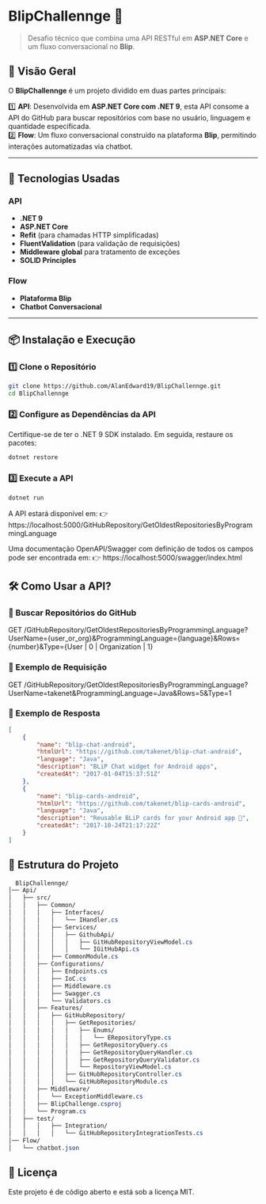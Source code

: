 # **BlipChallennge 🚀**  

> Desafio técnico que combina uma API RESTful em **ASP.NET Core** e um fluxo conversacional no **Blip**.  

## 📌 Visão Geral  
O **BlipChallennge** é um projeto dividido em duas partes principais:  

1️⃣ **API**: Desenvolvida em **ASP.NET Core com .NET 9**, esta API consome a API do GitHub para buscar repositórios com base no usuário, linguagem e quantidade especificada.  
2️⃣ **Flow**: Um fluxo conversacional construído na plataforma **Blip**, permitindo interações automatizadas via chatbot.  

---

## 🚀 Tecnologias Usadas  

### **API**  
- **.NET 9**  
- **ASP.NET Core**  
- **Refit** (para chamadas HTTP simplificadas)  
- **FluentValidation** (para validação de requisições)  
- **Middleware global** para tratamento de exceções  
- **SOLID Principles**  

### **Flow**  
- **Plataforma Blip**  
- **Chatbot Conversacional**  

---

## 📦 Instalação e Execução  

### 1️⃣ Clone o Repositório  
```bash
git clone https://github.com/AlanEdward19/BlipChallennge.git
cd BlipChallennge
```

### 2️⃣ Configure as Dependências da API
Certifique-se de ter o .NET 9 SDK instalado. Em seguida, restaure os pacotes:
```bash
dotnet restore
```

### 3️⃣ Execute a API
```bash
dotnet run
```

A API estará disponível em:
👉 https://localhost:5000/GitHubRepository/GetOldestRepositoriesByProgrammingLanguage

Uma documentação OpenAPI/Swagger com definição de todos os campos pode ser encontrada em:
👉 https://localhost:5000/swagger/index.html

## 🛠️ Como Usar a API?

### 🔹 Buscar Repositórios do GitHub
GET /GitHubRepository/GetOldestRepositoriesByProgrammingLanguage?UserName={user_or_org}&ProgrammingLanguage={language}&Rows={number}&Type={User | 0 | Organization | 1}

### 📌 Exemplo de Requisição
GET /GitHubRepository/GetOldestRepositoriesByProgrammingLanguage?UserName=takenet&ProgrammingLanguage=Java&Rows=5&Type=1

### 📌 Exemplo de Resposta
```json
[
    {
        "name": "blip-chat-android",
        "htmlUrl": "https://github.com/takenet/blip-chat-android",
        "language": "Java",
        "description": "BLiP Chat widget for Android apps",
        "createdAt": "2017-01-04T15:37:51Z"
    },
    {
        "name": "blip-cards-android",
        "htmlUrl": "https://github.com/takenet/blip-cards-android",
        "language": "Java",
        "description": "Reusable BLiP cards for your Android app 📲",
        "createdAt": "2017-10-24T21:17:22Z"
    }
]
```

## 📝 Estrutura do Projeto
```css
  BlipChallennge/
│── Api/
│   ├── src/
│   │   ├── Common/
│   │   │   ├── Interfaces/
│   │   │   │   └── IHandler.cs
│   │   │   ├── Services/
│   │   │   │   ├── GithubApi/
│   │   │   │   │   ├── GitHubRepositoryViewModel.cs
│   │   │   │   │   └── IGitHubApi.cs
│   │   │   ├── CommonModule.cs
│   │   ├── Configurations/
│   │   │   ├── Endpoints.cs
│   │   │   ├── IoC.cs
│   │   │   ├── Middleware.cs
│   │   │   ├── Swagger.cs
│   │   │   └── Validators.cs
│   │   ├── Features/
│   │   │   ├── GitHubRepository/
│   │   │   │   ├── GetRepositories/
│   │   │   │   │   ├── Enums/
│   │   │   │   │   │   └── ERepositoryType.cs
│   │   │   │   │   ├── GetRepositoryQuery.cs
│   │   │   │   │   ├── GetRepositoryQueryHandler.cs
│   │   │   │   │   ├── GetRepositoryQueryValidator.cs
│   │   │   │   │   └── RepositoryViewModel.cs
│   │   │   │   ├── GitHubRepositoryController.cs
│   │   │   │   └── GitHubRepositoryModule.cs
│   │   ├── Middleware/
│   │   │   └── ExceptionMiddleware.cs
│   │   ├── BlipChallenge.csproj
│   │   └── Program.cs
│   ├── test/
│   │   │   ├── Integration/
│   │   │   │   └── GitHubRepositoryIntegrationTests.cs
│── Flow/
│   └── chatbot.json
```

## 📄 Licença
Este projeto é de código aberto e está sob a licença MIT.
